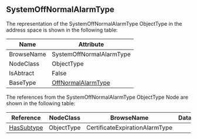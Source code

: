 <!-- objecttype -->
## SystemOffNormalAlarmType
The representation of the SystemOffNormalAlarmType ObjectType in the address space is shown in the following table:  

|Name|Attribute|
|---|---|
|BrowseName|SystemOffNormalAlarmType|
|NodeClass|ObjectType|
|IsAbtract|False|
|BaseType|[OffNormalAlarmType](../../../Part9/ObjectTypes/OffNormalAlarmType/readme.md)|

The references from the SystemOffNormalAlarmType ObjectType Node are shown in the following table:  

|Reference|NodeClass|BrowseName|DataType|TypeDefinition|ModellingRule|
|---|---|---|---|---|---|
|[HasSubtype](../../../Part3/ReferenceTypes/HasSubtype/readme.md)|ObjectType|CertificateExpirationAlarmType||||

